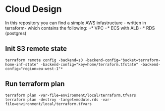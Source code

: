 # Cloud Design
In this repository you can find a simple AWS infastructure - written in terraform- which contains the following:
⋅⋅* VPC
⋅⋅* ECS with ALB
⋅⋅* RDS (postgres)

## Init S3 remote state
```
terraform remote config -backend=s3 -backend-config="bucket=terraform-home-inf-state" -backend-config="key=home/terraform.tfstate" -backend-config="region=eu-west-1"*
```

## Run terraform plan
```
terraform plan -var-file=environment/local/terraform.tfvars
terraform plan -destroy -target=module.rds -var-file=environment/local/terraform.tfvars
```
